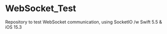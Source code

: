 # WebSocket_Test
Repository to test WebSocket communication, using SocketIO /w Swift 5.5 &amp; iOS 15.3
